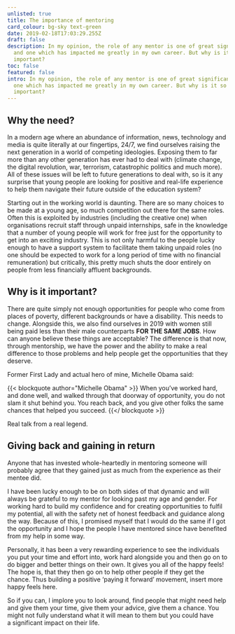 ```yaml
---
unlisted: true
title: The importance of mentoring
card_colour: bg-sky text-green
date: 2019-02-18T17:03:29.255Z
draft: false
description: In my opinion, the role of any mentor is one of great significance
  and one which has impacted me greatly in my own career. But why is it so
  important?
toc: false
featured: false
intro: In my opinion, the role of any mentor is one of great significance and
  one which has impacted me greatly in my own career. But why is it so
  important?
---
```

## Why the need?

In a modern age where an abundance of information, news, technology and media is quite literally at our fingertips, 24/7, we find ourselves raising the next generation in a world of competing ideologies. Exposing them to far more than any other generation has ever had to deal with (climate change, the digital revolution, war, terrorism, catastrophic politics and much more). All of these issues will be left to future generations to deal with, so is it any surprise that young people are looking for positive and real-life experience to help them navigate their future outside of the education system?

Starting out in the working world is daunting. There are so many choices to be made at a young age, so much competition out there for the same roles. Often this is exploited by industries (including the creative one) when organisations recruit staff through unpaid internships, safe in the knowledge that a number of young people will work for free just for the opportunity to get into an exciting industry. This is not only harmful to the people lucky enough to have a support system to facilitate them taking unpaid roles (no one should be expected to work for a long period of time with no financial remuneration) but critically, this pretty much shuts the door entirely on people from less financially affluent backgrounds. 

## Why is it important?

There are quite simply not enough opportunities for people who come from places of poverty, different backgrounds or have a disability. This needs to change. Alongside this, we also find ourselves in 2019 with women still being paid less than their male counterparts **FOR THE SAME JOBS**. How can anyone believe these things are acceptable? The difference is that now, through mentorship, we have the power and the ability to make a real difference to those problems and help people get the opportunities that they deserve.

Former First Lady and actual hero of mine, Michelle Obama said:

{{< blockquote author="Michelle Obama" >}}
When you’ve worked hard, and done well, and walked through that doorway of opportunity, you do not slam it shut behind you. You reach back, and you give other folks the same chances that helped you succeed.
{{</ blockquote >}}

Real talk from a real legend.

## Giving back and gaining in return

Anyone that has invested whole-heartedly in mentoring someone will probably agree that they gained just as much from the experience as their mentee did.

I have been lucky enough to be on both sides of that dynamic and will always be grateful to my mentor for looking past my age and gender. For working hard to build my confidence and for creating opportunities to fulfil my potential, all with the safety net of honest feedback and guidance along the way. Because of this, I promised myself that I would do the same if I got the opportunity and I hope the people I have mentored since have benefited from my help in some way. 

Personally, it has been a very rewarding experience to see the individuals you put your time and effort into, work hard alongside you and then go on to do bigger and better things on their own. It gives you all of the happy feels! The hope is, that they then go on to help other people if they get the chance. Thus building a positive ​‘paying it forward’ movement, insert more happy feels here. 

So if you can, I implore you to look around, find people that might need help and give them your time, give them your advice, give them a chance. You might not fully understand what it will mean to them but you could have a significant impact on their life.
